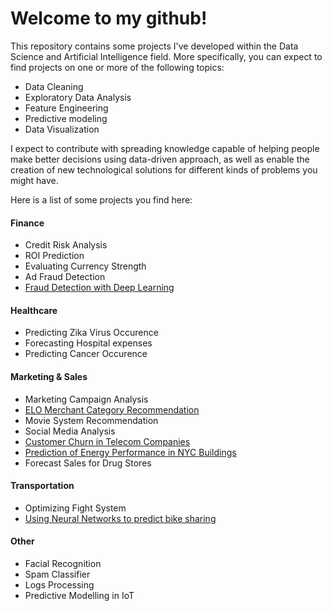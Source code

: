 
# Welcome to my github!


This repository contains some projects I've developed within the Data Science and Artificial Intelligence field. More specifically, you can expect to find projects  on one or more of the following topics:
  * Data Cleaning
  * Exploratory Data Analysis
  * Feature Engineering
  * Predictive modeling
  * Data Visualization

I expect to contribute with spreading  knowledge capable of helping people make better decisions using data-driven approach, as well as enable the creation of new technological solutions for different kinds of problems you might have.

Here is a list of some projects you find here:

#### Finance 


- Credit Risk Analysis
- ROI Prediction
- Evaluating Currency Strength
- Ad Fraud Detection
- [Fraud Detection with Deep Learning](https://github.com/dmiekoar/Projects/blob/master/Fraud%20Detection%20with%20Deep%20Learning.ipynb)


#### Healthcare
- Predicting Zika Virus Occurence
- Forecasting Hospital expenses
- Predicting Cancer Occurence


#### Marketing & Sales
- Marketing Campaign Analysis
- [ELO Merchant Category Recommendation](https://github.com/dmiekoar/DSA/tree/master/ELO%20Merchant%20Category%20Recommendation)
- Movie System Recommendation
- Social Media Analysis
- [Customer Churn in Telecom Companies](https://github.com/dmiekoar/Projects/blob/master/Customer%20Churn%20in%20Telecom%20Companies.ipynb)
- [Prediction of Energy Performance in NYC Buildings](https://github.com/dmiekoar/DSA/blob/master/Predicting%20ENERGY%20STAR%20Score.ipynb)
- Forecast Sales for Drug Stores

#### Transportation
- Optimizing Fight System
- [Using Neural Networks to predict bike sharing](https://github.com/dmiekoar/Projects/blob/master/Using%20Neural%20Networks%20to%20predict%20bike%20sharing.ipynb)

#### Other
- Facial Recognition
- Spam Classifier
- Logs Processing
- Predictive Modelling in IoT


